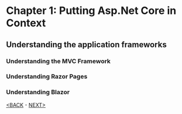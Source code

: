 # Chapter 1: Putting Asp.Net Core in Context

## Understanding the application frameworks

### Understanding the MVC Framework
### Understanding Razor Pages
### Understanding Blazor

[<BACK](00-Content) - [NEXT>](00-putting-asp-net-c-i-context.md)
